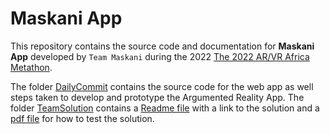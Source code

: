# Maskani App

This repository contains the source code and documentation for **Maskani App** developed by ```Team Maskani``` during the 2022 [The 2022 AR/VR Africa Metathon](https://arvrafrica.com/).

The folder [DailyCommit](/DailyCommit/) contains the source code for the web app as well steps taken to develop and prototype the Argumented Reality App. The folder [TeamSolution](/TeamSolution/) contains a [Readme file](/TeamSolution/README.md) with a link to the solution and a [pdf file](/TeamSolution/Maskani_Solution_Testing.pdf) for how to test the solution.

